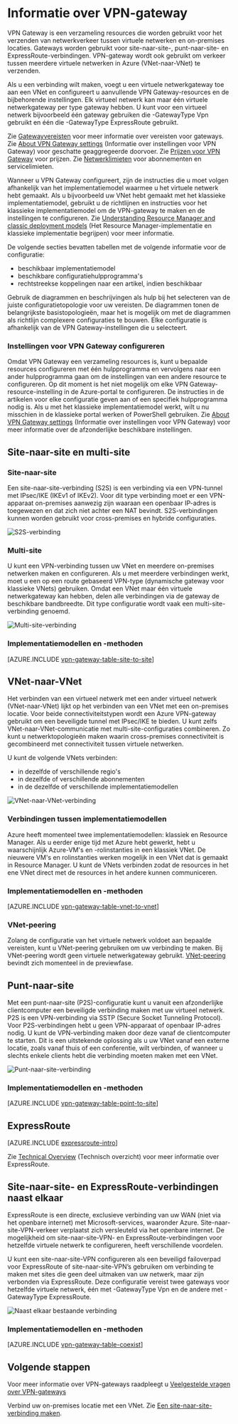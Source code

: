 <properties 
   pageTitle="Informatie over VPN-gateway| Microsoft Azure"
   description="Meer informatie over VPN Gateway-verbindingen voor Azure Virtual Networks."
   services="vpn-gateway"
   documentationCenter="na"
   authors="cherylmc"
   manager="carmonm"
   editor=""
   tags="azure-resource-manager,azure-service-management"/>
<tags 
   ms.service="vpn-gateway"
   ms.devlang="na"
   ms.topic="get-started-article"
   ms.tgt_pltfrm="na"
   ms.workload="infrastructure-services"
   ms.date="08/22/2016"
   ms.author="cherylmc" />

# Informatie over VPN-gateway


VPN Gateway is een verzameling resources die worden gebruikt voor het verzenden van netwerkverkeer tussen virtuele netwerken en on-premises locaties. Gateways worden gebruikt voor site-naar-site-, punt-naar-site- en ExpressRoute-verbindingen. VPN-gateway wordt ook gebruikt om verkeer tussen meerdere virtuele netwerken in Azure (VNet-naar-VNet) te verzenden. 

Als u een verbinding wilt maken, voegt u een virtuele netwerkgateway toe aan een VNet en configureert u aanvullende VPN Gateway-resources en de bijbehorende instellingen. Elk virtueel netwerk kan maar één virtuele netwerkgateway per type gateway hebben. U kunt voor een virtueel netwerk bijvoorbeeld één gateway gebruiken die -GatewayType Vpn gebruikt en één die -GatewayType ExpressRoute gebruikt.

Zie [Gatewayvereisten](vpn-gateway-about-vpn-gateway-settings.md#requirements) voor meer informatie over vereisten voor gateways. Zie [About VPN Gateway settings](vpn-gateway-about-vpn-gateway-settings.md#aggthroughput) (Informatie over instellingen voor VPN Gateway) voor geschatte geaggregeerde doorvoer. Zie [Prijzen voor VPN Gateway](https://azure.microsoft.com/pricing/details/vpn-gateway) voor prijzen. Zie [Netwerklimieten](../articles/azure-subscription-service-limits.md#networking-limits) voor abonnementen en servicelimieten.

Wanneer u VPN Gateway configureert, zijn de instructies die u moet volgen afhankelijk van het implementatiemodel waarmee u het virtuele netwerk hebt gemaakt. Als u bijvoorbeeld uw VNet hebt gemaakt met het klassieke implementatiemodel, gebruikt u de richtlijnen en instructies voor het klassieke implementatiemodel om de VPN-gateway te maken en de instellingen te configureren. Zie [Understanding Resource Manager and classic deployment models](../resource-manager-deployment-model.md) (Het Resource Manager-implementatie en klassieke implementatie begrijpen) voor meer informatie.

De volgende secties bevatten tabellen met de volgende informatie voor de configuratie:

- beschikbaar implementatiemodel
- beschikbare configuratiehulpprogramma's
- rechtstreekse koppelingen naar een artikel, indien beschikbaar


Gebruik de diagrammen en beschrijvingen als hulp bij het selecteren van de juiste configuratietopologie voor uw vereisten. De diagrammen tonen de belangrijkste basistopologieën, maar het is mogelijk om met de diagrammen als richtlijn complexere configuraties te bouwen. Elke configuratie is afhankelijk van de VPN Gateway-instellingen die u selecteert.

### Instellingen voor VPN Gateway configureren

Omdat VPN Gateway een verzameling resources is, kunt u bepaalde resources configureren met één hulpprogramma en vervolgens naar een ander hulpprogramma gaan om de instellingen van een andere resource te configureren. Op dit moment is het niet mogelijk om elke VPN Gateway-resource-instelling in de Azure-portal te configureren. De instructies in de artikelen voor elke configuratie geven aan of een specifiek hulpprogramma nodig is. Als u met het klassieke implementatiemodel werkt, wilt u nu misschien in de klassieke portal werken of PowerShell gebruiken. Zie [About VPN Gateway settings](vpn-gateway-about-vpn-gateway-settings.md) (Informatie over instellingen voor VPN Gateway) voor meer informatie over de afzonderlijke beschikbare instellingen.



## Site-naar-site en multi-site

### Site-naar-site

Een site-naar-site-verbinding (S2S) is een verbinding via een VPN-tunnel met IPsec/IKE (IKEv1 of IKEv2). Voor dit type verbinding moet er een VPN-apparaat on-premises aanwezig zijn waaraan een openbaar IP-adres is toegewezen en dat zich niet achter een NAT bevindt. S2S-verbindingen kunnen worden gebruikt voor cross-premises en hybride configuraties.   

![S2S-verbinding](./media/vpn-gateway-about-vpngateways/demos2s.png "site-to-site")


### Multi-site

U kunt een VPN-verbinding tussen uw VNet en meerdere on-premises netwerken maken en configureren. Als u met meerdere verbindingen werkt, moet u een op een route gebaseerd VPN-type (dynamische gateway voor klassieke VNets) gebruiken. Omdat een VNet maar één virtuele netwerkgateway kan hebben, delen alle verbindingen via de gateway de beschikbare bandbreedte. Dit type configuratie wordt vaak een multi-site-verbinding genoemd.
 

![Multi-site-verbinding](./media/vpn-gateway-about-vpngateways/demomulti.png "multi-site")

### Implementatiemodellen en -methoden

[AZURE.INCLUDE [vpn-gateway-table-site-to-site](../../includes/vpn-gateway-table-site-to-site-include.md)] 

## VNet-naar-VNet

Het verbinden van een virtueel netwerk met een ander virtueel netwerk (VNet-naar-VNet) lijkt op het verbinden van een VNet met een on-premises locatie. Voor beide connectiviteitstypen wordt een Azure VPN-gateway gebruikt om een beveiligde tunnel met IPsec/IKE te bieden. U kunt zelfs VNet-naar-VNet-communicatie met multi-site-configuraties combineren. Zo kunt u netwerktopologieën maken waarin cross-premises connectiviteit is gecombineerd met connectiviteit tussen virtuele netwerken.

U kunt de volgende VNets verbinden:

- in dezelfde of verschillende regio's
- in dezelfde of verschillende abonnementen 
- in de dezelfde of verschillende implementatiemodellen



![VNet-naar-VNet-verbinding](./media/vpn-gateway-about-vpngateways/demov2v.png "vnet-to-vnet")



### Verbindingen tussen implementatiemodellen

Azure heeft momenteel twee implementatiemodellen: klassiek en Resource Manager. Als u eerder enige tijd met Azure hebt gewerkt, hebt u waarschijnlijk Azure-VM's en -rolinstanties in een klassiek VNet. De nieuwere VM's en rolinstanties werken mogelijk in een VNet dat is gemaakt in Resource Manager. U kunt de VNets verbinden zodat de resources in het ene VNet direct met de resources in het andere kunnen communiceren.


### Implementatiemodellen en -methoden

[AZURE.INCLUDE [vpn-gateway-table-vnet-to-vnet](../../includes/vpn-gateway-table-vnet-to-vnet-include.md)] 

### VNet-peering

Zolang de configuratie van het virtuele netwerk voldoet aan bepaalde vereisten, kunt u VNet-peering gebruiken om uw verbinding te maken. Bij VNet-peering wordt geen virtuele netwerkgateway gebruikt. [VNet-peering](../virtual-network/virtual-network-peering-overview.md) bevindt zich momenteel in de previewfase.



## Punt-naar-site

Met een punt-naar-site (P2S)-configuratie kunt u vanuit een afzonderlijke clientcomputer een beveiligde verbinding maken met uw virtueel netwerk. P2S is een VPN-verbinding via SSTP (Secure Socket Tunneling Protocol). Voor P2S-verbindingen hebt u geen VPN-apparaat of openbaar IP-adres nodig. U kunt de VPN-verbinding maken door deze vanaf de clientcomputer te starten. Dit is een uitstekende oplossing als u uw VNet vanaf een externe locatie, zoals vanaf thuis of een conferentie, wilt verbinden, of wanneer u slechts enkele clients hebt die verbinding moeten maken met een VNet. 


![Punt-naar-site-verbinding](./media/vpn-gateway-about-vpngateways/demop2s.png "point-to-site")

### Implementatiemodellen en -methoden

[AZURE.INCLUDE [vpn-gateway-table-point-to-site](../../includes/vpn-gateway-table-point-to-site-include.md)] 


## ExpressRoute

[AZURE.INCLUDE [expressroute-intro](../../includes/expressroute-intro-include.md)]

Zie [Technical Overview](../expressroute/expressroute-introduction.md) (Technisch overzicht) voor meer informatie over ExpressRoute.


## Site-naar-site- en ExpressRoute-verbindingen naast elkaar

ExpressRoute is een directe, exclusieve verbinding van uw WAN (niet via het openbare internet) met Microsoft-services, waaronder Azure. Site-naar-site-VPN-verkeer verplaatst zich versleuteld via het openbare internet. De mogelijkheid om site-naar-site-VPN- en ExpressRoute-verbindingen voor hetzelfde virtuele netwerk te configureren, heeft verschillende voordelen.

U kunt een site-naar-site-VPN configureren als een beveiligd failoverpad voor ExpressRoute of site-naar-site-VPN’s gebruiken om verbinding te maken met sites die geen deel uitmaken van uw netwerk, maar zijn verbonden via ExpressRoute. Deze configuratie vereist twee gateways voor hetzelfde virtuele netwerk, één met -GatewayType Vpn en de andere met -GatewayType ExpressRoute.


![Naast elkaar bestaande verbinding](./media/vpn-gateway-about-vpngateways/demoer.png "expressroute-site2site")


### Implementatiemodellen en -methoden

[AZURE.INCLUDE [vpn-gateway-table-coexist](../../includes/vpn-gateway-table-coexist-include.md)] 


## Volgende stappen

Voor meer informatie over VPN-gateways raadpleegt u [Veelgestelde vragen over VPN-gateways](vpn-gateway-vpn-faq.md)

Verbind uw on-premises locatie met een VNet. Zie [Een site-naar-site-verbinding maken](vpn-gateway-howto-site-to-site-resource-manager-portal.md).





 



<!--HONumber=ago16_HO5-->


